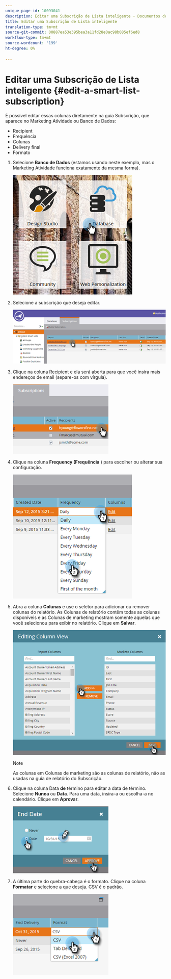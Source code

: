 ```yaml
---
unique-page-id: 10093041
description: Editar uma Subscrição de Lista inteligente - Documentos de marketing - Documentação do produto
title: Editar uma Subscrição de Lista inteligente
translation-type: tm+mt
source-git-commit: 00887ea53e395bea3a11fd28e0ac98b085ef6ed8
workflow-type: tm+mt
source-wordcount: '199'
ht-degree: 0%

---
```



# Editar uma Subscrição de Lista inteligente {#edit-a-smart-list-subscription}

É possível editar essas colunas diretamente na guia Subscrição, que aparece no Marketing Atividade ou Banco de Dados:

* Recipient
* Frequência
* Colunas
* Delivery final
* Formato

1. Selecione **Banco de Dados** (estamos usando neste exemplo, mas o Marketing Atividade funciona exatamente da mesma forma).

   ![](assets/db-1.png)

1. Selecione a subscrição que deseja editar.

   ![](assets/two.png)

1. Clique na coluna Recipient e ela será aberta para que você insira mais endereços de email (separe-os com vírgula).

   ![](assets/image2015-9-14-13-3a44-3a14.png)

1. Clique na coluna **Frequency (Frequência** ) para escolher ou alterar sua configuração.

   ![](assets/image2015-9-14-10-3a30-3a37.png)

1. Abra a coluna **Colunas** e use o seletor para adicionar ou remover colunas do relatório. As Colunas de relatório contêm todas as colunas disponíveis e as Colunas de marketing mostram somente aquelas que você selecionou para exibir no relatório. Clique em **Salvar**.

   ![](assets/image2015-9-14-10-3a59-3a6.png)

   >[!NOTE]
   >
   >As colunas em Colunas de marketing são as colunas de relatório, não as usadas na guia de relatório do Subscrição.

1. Clique na coluna Data **de** término para editar a data de término. Selecione **Nunca** ou **Data**. Para uma data, insira-a ou escolha-a no calendário. Clique em **Aprovar**.

   ![](assets/image2015-9-14-11-3a6-3a38.png)

1. A última parte do quebra-cabeça é o formato. Clique na coluna **Formatar** e selecione a que deseja. CSV é o padrão.

   ![](assets/image2015-9-14-11-3a11-3a41.png)

